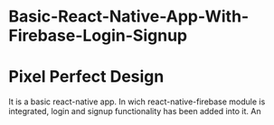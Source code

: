 # Basic-React-Native-App-With-Firebase-Login-Signup

# Pixel Perfect Design

It is a basic react-native app. In wich react-native-firebase module is integrated, login and signup functionality has been added into it. An
